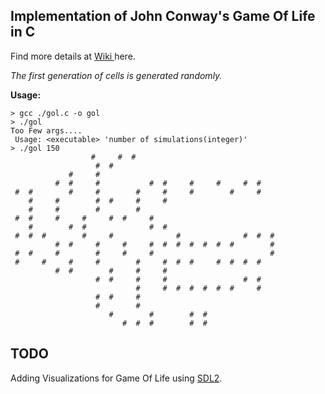 ## Implementation of John Conway's Game Of Life in C

Find more details at <a href="https://en.wikipedia.org/wiki/Conway%27s_Game_of_Life">Wiki </a> here.

*The first generation of cells is generated randomly.*

**Usage:**

```console
> gcc ./gol.c -o gol
> ./gol
Too Few args....
 Usage: <executable> 'number of simulations(integer)'
> ./gol 150
                  #     #  #                               
                   #  #                                     
             #     #                                        
          #  #     #           #  #     #     #     #  #    
 #  #        #     #        #     #     #        #     #    
    #     #        #  #     #     #                         
    #     #        #        #                               
 #  #     #     #     #  #     #                            
    #        #  #              #  #                         
 #  #  #        #     #              #              #  #  # 
          #  #     #     #     #  #  #  #  #  #  #        # 
 #  #     #        #     #     #                          # 
 #     #     #     #        #     #  #  #     #  #  #  #    
          #  #        #     #     #                         
                   #  #     #     #                 #  #    
                            #     #  #  #  #  #  #     #    
                   #  #     #                               
                   #        #                               
                      #        #        #  #                
                         #  #  #        #  #                
```

## TODO 

Adding Visualizations for Game Of Life using [SDL2](https://www.libsdl.org/).

